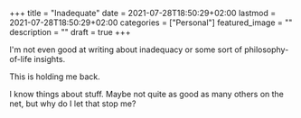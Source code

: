 +++
title =  "Inadequate"
date = 2021-07-28T18:50:29+02:00
lastmod = 2021-07-28T18:50:29+02:00
categories = ["Personal"]
featured_image = ""
description = ""
draft = true
+++

<!--more-->
I'm not even good at writing about inadequacy or some sort of philosophy-of-life insights.

This is holding me back.

I know things about stuff. Maybe not quite as good as many others on the net, but why do I let that stop me?
